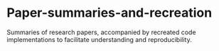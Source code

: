# Paper-summaries-and-recreation
Summaries of research papers, accompanied by recreated code implementations to facilitate understanding and reproducibility.
